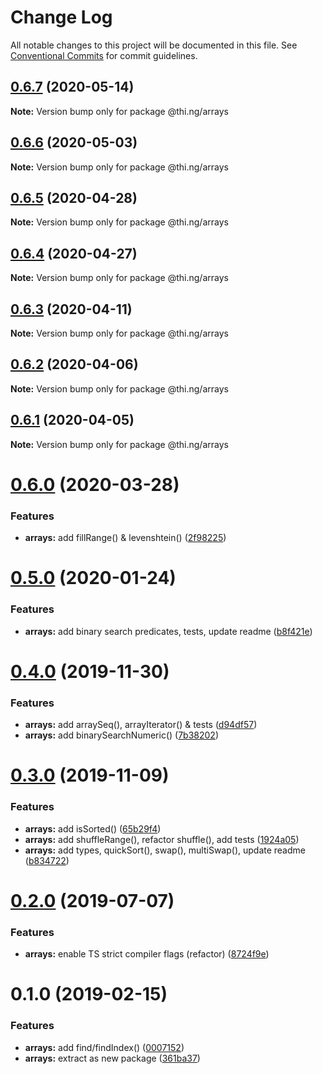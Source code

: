 # Change Log

All notable changes to this project will be documented in this file.
See [Conventional Commits](https://conventionalcommits.org) for commit guidelines.

## [0.6.7](https://github.com/thi-ng/umbrella/compare/@thi.ng/arrays@0.6.6...@thi.ng/arrays@0.6.7) (2020-05-14)

**Note:** Version bump only for package @thi.ng/arrays





## [0.6.6](https://github.com/thi-ng/umbrella/compare/@thi.ng/arrays@0.6.5...@thi.ng/arrays@0.6.6) (2020-05-03)

**Note:** Version bump only for package @thi.ng/arrays





## [0.6.5](https://github.com/thi-ng/umbrella/compare/@thi.ng/arrays@0.6.4...@thi.ng/arrays@0.6.5) (2020-04-28)

**Note:** Version bump only for package @thi.ng/arrays





## [0.6.4](https://github.com/thi-ng/umbrella/compare/@thi.ng/arrays@0.6.3...@thi.ng/arrays@0.6.4) (2020-04-27)

**Note:** Version bump only for package @thi.ng/arrays





## [0.6.3](https://github.com/thi-ng/umbrella/compare/@thi.ng/arrays@0.6.2...@thi.ng/arrays@0.6.3) (2020-04-11)

**Note:** Version bump only for package @thi.ng/arrays





## [0.6.2](https://github.com/thi-ng/umbrella/compare/@thi.ng/arrays@0.6.1...@thi.ng/arrays@0.6.2) (2020-04-06)

**Note:** Version bump only for package @thi.ng/arrays





## [0.6.1](https://github.com/thi-ng/umbrella/compare/@thi.ng/arrays@0.6.0...@thi.ng/arrays@0.6.1) (2020-04-05)

**Note:** Version bump only for package @thi.ng/arrays





# [0.6.0](https://github.com/thi-ng/umbrella/compare/@thi.ng/arrays@0.5.6...@thi.ng/arrays@0.6.0) (2020-03-28)


### Features

* **arrays:** add fillRange() & levenshtein() ([2f98225](https://github.com/thi-ng/umbrella/commit/2f98225d129c7c1ae6b88a4f0bea9227254fcf91))





# [0.5.0](https://github.com/thi-ng/umbrella/compare/@thi.ng/arrays@0.4.0...@thi.ng/arrays@0.5.0) (2020-01-24)

### Features

* **arrays:** add binary search predicates, tests, update readme ([b8f421e](https://github.com/thi-ng/umbrella/commit/b8f421eb8888fa1b57a9287f6841cd29952bf19f))

# [0.4.0](https://github.com/thi-ng/umbrella/compare/@thi.ng/arrays@0.3.0...@thi.ng/arrays@0.4.0) (2019-11-30)

### Features

* **arrays:** add arraySeq(), arrayIterator() & tests ([d94df57](https://github.com/thi-ng/umbrella/commit/d94df5786dddf6ef6915af79c3fbf0331ddfd2bd))
* **arrays:** add binarySearchNumeric() ([7b38202](https://github.com/thi-ng/umbrella/commit/7b38202480db71753d24aa52a9c09d3ac78d36ae))

# [0.3.0](https://github.com/thi-ng/umbrella/compare/@thi.ng/arrays@0.2.5...@thi.ng/arrays@0.3.0) (2019-11-09)

### Features

* **arrays:** add isSorted() ([65b29f4](https://github.com/thi-ng/umbrella/commit/65b29f487459c535acdbed3890c8a4e27d87ae2c))
* **arrays:** add shuffleRange(), refactor shuffle(), add tests ([1924a05](https://github.com/thi-ng/umbrella/commit/1924a05ea093e3d1d0b3f063cb331b330cee0c0a))
* **arrays:** add types, quickSort(), swap(), multiSwap(), update readme ([b834722](https://github.com/thi-ng/umbrella/commit/b83472237b3ba262dcbb644c8ccc516d0021bc84))

# [0.2.0](https://github.com/thi-ng/umbrella/compare/@thi.ng/arrays@0.1.9...@thi.ng/arrays@0.2.0) (2019-07-07)

### Features

* **arrays:** enable TS strict compiler flags (refactor) ([8724f9e](https://github.com/thi-ng/umbrella/commit/8724f9e))

# 0.1.0 (2019-02-15)

### Features

* **arrays:** add find/findIndex() ([0007152](https://github.com/thi-ng/umbrella/commit/0007152))
* **arrays:** extract as new package ([361ba37](https://github.com/thi-ng/umbrella/commit/361ba37))

